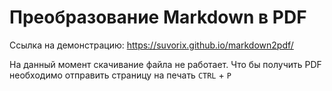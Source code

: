 # Преобразование Markdown в PDF

Ссылка на демонстрацию: https://suvorix.github.io/markdown2pdf/

На данный момент скачивание файла не работает. Что бы получить PDF необходимо отправить страницу на печать ```CTRL``` + ```P```